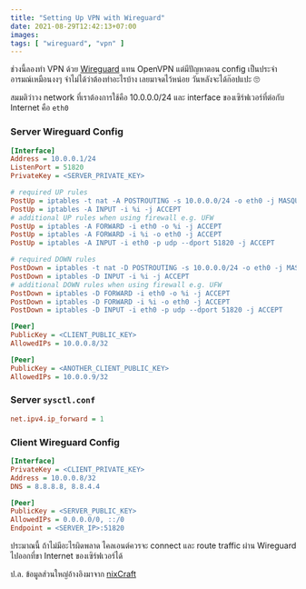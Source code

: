 ```yaml
---
title: "Setting Up VPN with Wireguard"
date: 2021-08-29T12:42:13+07:00
images:
tags: [ "wireguard", "vpn" ]
---
```


ช่วงนี้ลองทำ VPN ด้วย [Wireguard](https://www.wireguard.com/) แทน OpenVPN แต่มีปัญหาตอน config เป็นประจำ อารมณ์เหมือนงงๆ จำไม่ได้ว่าต้องทำอะไรบ้าง เลยมาจดไว้หน่อย วันหลังจะได้ก๊อปแปะ 🙄

สมมติว่าวง network ที่เราต้องการใช้คือ 10.0.0.0/24 และ interface ของเซิร์ฟเวอร์ที่ต่อกับ Internet คือ `eth0`

### Server Wireguard Config

``` ini
[Interface]
Address = 10.0.0.1/24
ListenPort = 51820
PrivateKey = <SERVER_PRIVATE_KEY>

# required UP rules
PostUp = iptables -t nat -A POSTROUTING -s 10.0.0.0/24 -o eth0 -j MASQUERADE
PostUp = iptables -A INPUT -i %i -j ACCEPT
# additional UP rules when using firewall e.g. UFW
PostUp = iptables -A FORWARD -i eth0 -o %i -j ACCEPT
PostUp = iptables -A FORWARD -i %i -o eth0 -j ACCEPT
PostUp = iptables -A INPUT -i eth0 -p udp --dport 51820 -j ACCEPT

# required DOWN rules
PostDown = iptables -t nat -D POSTROUTING -s 10.0.0.0/24 -o eth0 -j MASQUERADE
PostDown = iptables -D INPUT -i %i -j ACCEPT
# additional DOWN rules when using firewall e.g. UFW
PostDown = iptables -D FORWARD -i eth0 -o %i -j ACCEPT
PostDown = iptables -D FORWARD -i %i -o eth0 -j ACCEPT
PostDown = iptables -D INPUT -i eth0 -p udp --dport 51820 -j ACCEPT

[Peer]
PublicKey = <CLIENT_PUBLIC_KEY>
AllowedIPs = 10.0.0.8/32

[Peer]
PublicKey = <ANOTHER_CLIENT_PUBLIC_KEY>
AllowedIPs = 10.0.0.9/32
```

### Server `sysctl.conf`

``` ini
net.ipv4.ip_forward = 1
```

### Client Wireguard Config

``` ini
[Interface]
PrivateKey = <CLIENT_PRIVATE_KEY>
Address = 10.0.0.8/32
DNS = 8.8.8.8, 8.8.4.4

[Peer]
PublicKey = <SERVER_PUBLIC_KEY>
AllowedIPs = 0.0.0.0/0, ::/0
Endpoint = <SERVER_IP>:51820
```

ประมาณนี้ ถ้าไม่มีอะไรผิดพลาด ไคลเอนต์ควรจะ connect และ route traffic ผ่าน Wireguard ไปออกที่ขา Internet ของเซิร์ฟเวอร์ได้

ป.ล. ข้อมูลส่วนใหญ่อ้างอิงมาจาก [nixCraft](https://www.cyberciti.biz/faq/how-to-set-up-wireguard-firewall-rules-in-linux/)
